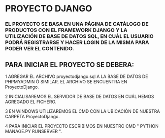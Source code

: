 <h1>PROYECTO DJANGO</h1>

<h3>EL PROYECTO SE BASA EN UNA PÁGINA DE CATÁLOGO DE PRODUCTOS CON EL FRAMEWORK DJANGO Y LA UTILIZACIÓN DE BASE DE DATOS SQL, EN CUÁL EL USUARIO PODRÁ REGISTRARSE Y HACER LOGIN DE LA MISMA PARA PODER VER EL CONTENIDO.</h3>

<h2>PARA INICIAR EL PROYECTO SE DEBERA:</h2>

<p>  1 AGREGAR EL ARCHIVO proyectodjango.sql A LA BASE DE DATOS DE PHPMYADMIN Ó SIMILAR. EL ARCHIVO SE ENCUENTRA EN ProyectoDjango. </p>

<p>  2 INICIALISAREMOS EL SERVIDOR DE BASE DE DATOS EN CUÁL HEMOS AGREGADO EL FICHERO. </p>
 
<p>  3 EN WINDOWS UTILIZAREMOS EL CMD CON LA UBICACIÓN DE NUESTRA CARPETA ProyectoDjango. </p>

<p>  4 PARA INICIAR EL PROYECTO ESCRIBIMOS EN NUESTRO CMD "  PYTHON MANAGE.PY RUNSERVER  ". </p>

